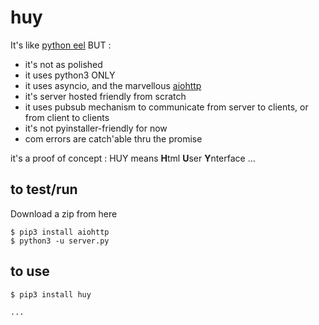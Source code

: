 # huy

It's like [python eel](https://github.com/ChrisKnott/Eel) BUT :

* it's not as polished
* it uses python3 ONLY
* it uses asyncio, and the marvellous [aiohttp](https://aiohttp.readthedocs.io/en/stable/)
* it's server hosted friendly from scratch
* it uses pubsub mechanism to communicate from server to clients, or from client to clients
* it's not pyinstaller-friendly for now
* com errors are catch'able thru the promise

it's a proof of concept : HUY means **H**tml **U**ser **Y**nterface ...

## to test/run

Download a zip from here

    $ pip3 install aiohttp
    $ python3 -u server.py

## to use

    $ pip3 install huy

    ...
